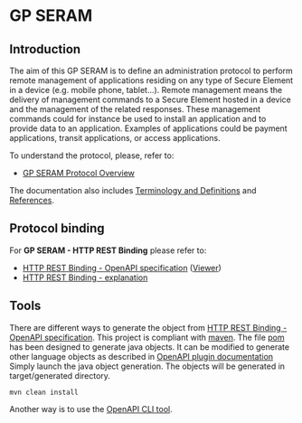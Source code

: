 GP SERAM
========

Introduction
------------

The aim of this GP SERAM is to define an administration protocol to 
perform remote management of applications residing on any type of Secure
Element in a device (e.g. mobile phone, tablet...). Remote management
means the delivery of management commands to a Secure Element hosted in
a device and the management of the related responses. These management
commands could for instance be used to install an application and to
provide data to an application. Examples of applications could be
payment applications, transit applications, or access applications.

To understand the protocol, please, refer to:

* [GP SERAM Protocol Overview](doc/GPSERAM__Overview.md)

The documentation also includes [Terminology and Definitions](doc/GPSERAM__Terminology_And_Definitions.md) and
[References](doc/GPSERAM__References.md).

Protocol binding
----------------

For **GP SERAM - HTTP REST Binding** please refer to:

* [HTTP REST Binding - OpenAPI specification](spec/gpseram.yaml) ([Viewer](https://slegouix.github.io/SERAM/))
* [HTTP REST Binding - explanation](doc/GPSERAM__HTTP_REST_Binding.md)

Tools
----------------

There are different ways to generate the object from [HTTP REST Binding - OpenAPI specification](spec/gpseram.yaml).
This project is compliant with [maven](https://maven.apache.org/). The file [pom](pom.xml) has been designed to generate java objects. 
It can be modified to generate other language objects as described in [OpenAPI plugin documentation](https://openapi-generator.tech/docs/plugins/)
Simply launch the java object generation. The objects will be generated in target/generated directory.     
```batch
mvn clean install
```

Another way is to use the [OpenAPI CLI tool](https://openapi-generator.tech/docs/installation).
